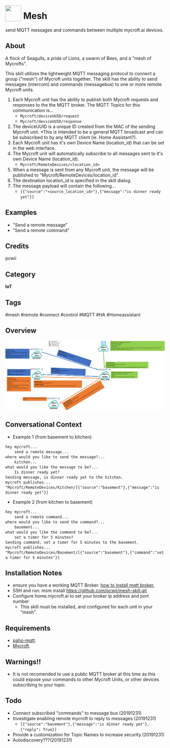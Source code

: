 # <img src='https://raw.githack.com/FortAwesome/Font-Awesome/master/svgs/solid/broadcast-tower.svg' card_color='#40DBB0' width='50' height='50' style='vertical-align:bottom'/> Mesh
send MQTT messages and commands between multiple mycroft.ai devices.

## About
A flock of Seagulls, a pride of Lions, a swarm of Bees, and a "mesh of Mycrofts".

This skill utilizes the lightweight MQTT messaging protocol to connect a group ("mesh") of Mycroft units together. The skill has the ability to send messages (intercom) and commands (messagebus) to one or more remote Mycroft units.
1. Each Mycroft unit has the ability to publish both Mycroft requests and responses to the the MQTT broker.
The MQTT Topics for this communication is...
    * ```Mycroft/deviceUUID/request```
    * ```Mycroft/deviceUUID/response```
2. The deviceUUID is a unique ID created from the MAC of the sending Mycroft unit.
*This is intended to be a general MQTT broadcast and can be subscribed to by any MQTT client (ie. Home Assistant?).
3. Each Mycroft unit has it's own Device Name (location_id) that can be set in the web interface.
4. The Mycroft unit will automatically subscribe to all messages sent to it's own Device Name (location_id).
    * ```Mycroft/RemoteDevices/<location_id>```
5. When a message is sent from any Mycroft unit, the message will be published to "Mycroft/RemoteDevices/location_id".
6. The destination location_id is specified in the skill dialog.
7. The message payload will contain the following...
    * ```[{"source":"<source_location_id>"},{"message":"is dinner ready yet"}]```


## Examples
* "Send a remote message"
* "Send a remote command"

## Credits
pcwii

## Category
**IoT**

## Tags
#mesh
#remote
#connect
#control
#MQTT
#HA
#Homeassistant

## Overview
![Overview](/mesh-skill.png)

## Conversational Context
- Example 1 (from basement to kitchen)
```
hey mycroft...
    send a remote message...
where would you like to send the message?...
    kitchen...
what would you like the message to be?...
    Is dinner ready yet?
Sending message, is dinner ready yet to the kitchen.
mycroft publishes...
"Mycroft/RemoteDevices/Kitchen/[{"source":"basement"},{"message":"is dinner ready yet"}]
```
- Example 2 (from kitchen to basement)
```
hey mycroft...
    send a remote command...
where would you like to send the command?...
    basement...
what would you like the command to be?...
    set a timer for 5 minutes?
Sending command, set a timer for 5 minutes to the basement.
mycroft publishes...
"Mycroft/RemoteDevices/Basement/[{"source":"basement"},{"command":"set a timer for 5 minutes"}]
```
## Installation Notes
- ensure you have a working MQTT Broker. [how to install mqtt broker.](https://github.com/pcwii/mesh-skill/blob/master/broker_install.md)
- SSH and run: msm install https://github.com/pcwii/mesh-skill.git
- Configure home.mycroft.ai to set your broker ip address and port number 
    * This skill must be installed, and configured for each unit in your "mesh".

## Requirements
- [paho-mqtt](https://pypi.org/project/paho-mqtt/).
- [Mycroft](https://docs.mycroft.ai/installing.and.running/installation).

## Warnings!!
- It is not recomended to use a public MQTT broker at this time as this could expose your commands to other Mycroft Units, or other devices subscribing to your topic.
## Todo
- Connect subscribed "commands" to message bus (20191231)
- Investigate enabling remote mycroft to reply to messages (20191231)
    * ```[{"source":"basement"},{"message":"is dinner ready yet"},{"reply": True}]```
- Provide a customization for Topic Names to increase security.(20191231)
- Autodiscovery???(20191231)

